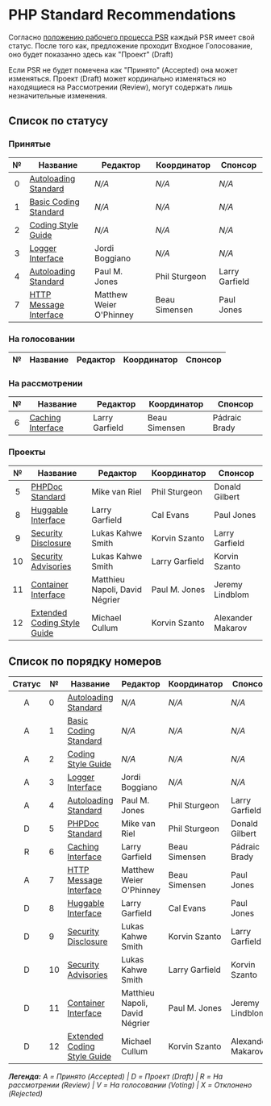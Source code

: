 # PHP Standard Recommendations

Согласно [положению рабочего процесса PSR](https://github.com/php-fig/fig-standards/blob/master/bylaws/004-psr-workflow.md)
каждый PSR имеет свой статус. После того как, предложение проходит Входное Голосование, оно будет показанно здесь
как "Проект" (Draft)

Если PSR не будет помечена как "Принято" (Accepted) она может изменяться. Проект (Draft) может кординально изменяться
но находящиеся на Рассмотрении (Review), могут содержать лишь незначительные изменения.

## Список по статусу

### Принятые

| №   | Название                       | Редактор                |  Координатор  | Спонсор        |
|:---:|--------------------------------|-------------------------|---------------|----------------|
| 0   | [Autoloading Standard][psr0]   | _N/A_                   | _N/A_         | _N/A_          |
| 1   | [Basic Coding Standard][psr1]  | _N/A_                   | _N/A_         | _N/A_          |
| 2   | [Coding Style Guide][psr2]     | _N/A_                   | _N/A_         | _N/A_          |
| 3   | [Logger Interface][psr3]       | Jordi Boggiano          | _N/A_         | _N/A_          |
| 4   | [Autoloading Standard][psr4]   | Paul M. Jones           | Phil Sturgeon | Larry Garfield |
| 7   | [HTTP Message Interface][psr7] | Matthew Weier O'Phinney | Beau Simensen | Paul Jones     |

### На голосовании

| №   | Название                       | Редактор                |  Координатор  | Спонсор        |
|:---:|--------------------------------|-------------------------|---------------|----------------|

### На рассмотрении

| №   | Название                       | Редактор                |  Координатор  | Спонсор        |
|:---:|--------------------------------|-------------------------|---------------|----------------|
| 6   | [Caching Interface][psr6]      | Larry Garfield          | Beau Simensen | Pádraic Brady |

### Проекты

| №   | Название                             | Редактор                       |  Координатор   | Спонсор           |
|:---:|--------------------------------------|--------------------------------|----------------|-------------------|
| 5   | [PHPDoc Standard][psr5]              | Mike van Riel                  | Phil Sturgeon  | Donald Gilbert    |
| 8   | [Huggable Interface][psr8]           | Larry Garfield                 | Cal Evans      | Paul Jones        |
| 9   | [Security Disclosure][psr9]          | Lukas Kahwe Smith              | Korvin Szanto  | Larry Garfield    |
| 10  | [Security Advisories][psr10]         | Lukas Kahwe Smith              | Larry Garfield | Korvin Szanto     |
| 11  | [Container Interface][psr11]         | Matthieu Napoli, David Négrier | Paul M. Jones  | Jeremy Lindblom   |
| 12  | [Extended Coding Style Guide][psr12] | Michael Cullum                 | Korvin Szanto  | Alexander Makarov |

## Список по порядку номеров

| Статус | №   | Название                             | Редактор                       |  Координатор   | Спонсор           |
|:------:|-----|--------------------------------------|--------------------------------|----------------|-------------------|
| A      | 0   | [Autoloading Standard][psr0]         | _N/A_                          | _N/A_          | _N/A_             |
| A      | 1   | [Basic Coding Standard][psr1]        | _N/A_                          | _N/A_          | _N/A_             |
| A      | 2   | [Coding Style Guide][psr2]           | _N/A_                          | _N/A_          | _N/A_             |
| A      | 3   | [Logger Interface][psr3]             | Jordi Boggiano                 | _N/A_          | _N/A_             |
| A      | 4   | [Autoloading Standard][psr4]         | Paul M. Jones                  | Phil Sturgeon  | Larry Garfield    |
| D      | 5   | [PHPDoc Standard][psr5]              | Mike van Riel                  | Phil Sturgeon  | Donald Gilbert    |
| R      | 6   | [Caching Interface][psr6]            | Larry Garfield                 | Beau Simensen  | Pádraic Brady     |
| A      | 7   | [HTTP Message Interface][psr7]       | Matthew Weier O'Phinney        | Beau Simensen  | Paul Jones        |
| D      | 8   | [Huggable Interface][psr8]           | Larry Garfield                 | Cal Evans      | Paul Jones        |
| D      | 9   | [Security Disclosure][psr9]          | Lukas Kahwe Smith              | Korvin Szanto  | Larry Garfield    |
| D      | 10  | [Security Advisories][psr10]         | Lukas Kahwe Smith              | Larry Garfield | Korvin Szanto     |
| D      | 11  | [Container Interface][psr11]         | Matthieu Napoli, David Négrier | Paul M. Jones  | Jeremy Lindblom   |
| D      | 12  | [Extended Coding Style Guide][psr12] | Michael Cullum                 | Korvin Szanto  | Alexander Makarov |

_**Легенда:** A = Принято (Accepted) | D = Проект (Draft) | R = На рассмотрении (Review) 
| V = На голосовании (Voting) | X = Отклонено (Rejected)_

[psr0]: https://github.com/php-fig/fig-standards/blob/master/accepted/ru/PSR-0.md
[psr1]: https://github.com/php-fig/fig-standards/blob/master/accepted/ru/PSR-1-basic-coding-standard.md
[psr2]: https://github.com/php-fig/fig-standards/blob/master/accepted/ru/PSR-2-coding-style-guide.md
[psr3]: /psr/psr-3/
[psr4]: https://github.com/php-fig/fig-standards/blob/master/accepted/ru/PSR-4-autoloader.md
[psr5]: https://github.com/phpDocumentor/fig-standards/tree/master/proposed
[psr6]: https://github.com/Crell/fig-standards/blob/Cache/proposed/
[psr7]: /psr/psr-7/
[psr8]: https://github.com/php-fig/fig-standards/blob/master/proposed/psr-8-hug/psr-8-hug.md
[psr9]: https://github.com/php-fig/fig-standards/blob/master/proposed/security-disclosure-publication.md
[psr10]: https://github.com/php-fig/fig-standards/pull/473
[psr11]: https://github.com/container-interop/fig-standards/blob/master/proposed/container.md
[psr11]: https://github.com/container-interop/fig-standards/blob/master/proposed/container.md
[psr12]: https://github.com/php-fig/fig-standards/blob/master/proposed/extended-coding-style-guide.md
